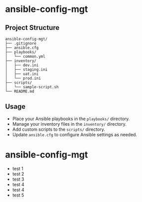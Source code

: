 # ansible-config-mgt

## Project Structure

```
ansible-config-mgt/
├── .gitignore
├── ansible.cfg
├── playbooks/
│   └── common.yml
├── inventory/
│   ├── dev.ini
│   ├── staging.ini
│   ├── uat.ini
│   └── prod.ini
├── scripts/
│   └── sample-script.sh
└── README.md
```

## Usage

- Place your Ansible playbooks in the `playbooks/` directory.
- Manage your inventory files in the `inventory/` directory.
- Add custom scripts to the `scripts/` directory.
- Update `ansible.cfg` to configure Ansible settings as needed.
# ansible-config-mgt


- test 1
- test 2
- test 3
- test 4
- test 4
- test 5





